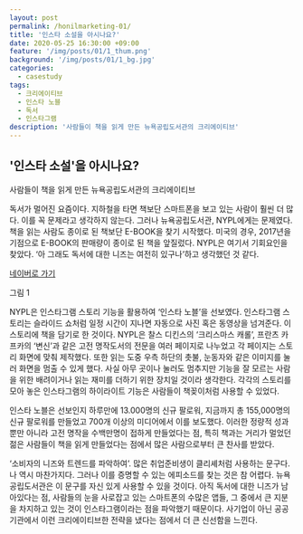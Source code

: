 ```yaml
---
layout: post
permalink: /honilmarketing-01/
title: '인스타 소설을 아시나요?'
date: 2020-05-25 16:30:00 +09:00
feature: '/img/posts/01/1_thum.png'
background: '/img/posts/01/1_bg.jpg'
categories:
  - casestudy
tags:
  - 크리에이티브
  - 인스타 노블
  - 독서
  - 인스타그램
description: '사람들이 책을 읽게 만든 뉴욕공립도서관의 크리에이티브'
---
```


## '인스타 소설'을 아시나요?

사람들이 책을 읽게 만든 뉴욕공립도서관의 크리에이티브



독서가 멀어진 요즘이다. 지하철을 타면 책보단 스마트폰을 보고 있는 사람이 훨씬 더 많다. 이를 꼭 문제라고 생각하지 않는다. 그러나 뉴욕공립도서관, NYPL에게는 문제였다. 책을 읽는 사람도 종이로 된 책보단 E-BOOK을 찾기 시작했다. 미국의 경우, 2017년을 기점으로 E-BOOK의 판매량이 종이로 된 책을 앞질렀다. NYPL은 여기서 기회요인을 찾았다. ‘아 그래도 독서에 대한 니즈는 여전히 있구나’하고 생각했던 것 같다.

 [네이버로 가기](www.naver.com)

그림 1

NYPL은 인스타그램 스토리 기능을 활용하여 ‘인스타 노블’을 선보였다. 인스타그램 스토리는 슬라이드 쇼처럼 일정 시간이 지나면 자동으로 사진 혹은 동영상을 넘겨준다. 이 스토리에 책을 담기로 한 것이다. NYPL은 찰스 디킨스의 ‘크리스마스 캐롤’, 프란츠 카프카의 ‘변신’과 같은 고전 명작도서의 전문을 여러 페이지로 나누었고 각 페이지는 스토리 화면에 맞춰 제작했다. 또한 읽는 도중 우측 하단의 촛불, 눈동자와 같은 이미지를 눌러 화면을 멈출 수 있게 했다. 사실 아무 곳이나 눌러도 멈추지만 기능을 잘 모르는 사람을 위한 배려이거나 읽는 재미를 더하기 위한 장치일 것이라 생각한다. 각각의 스토리를 모아 놓은 인스타그램의 하이라이트 기능은 사람들이 책꽂이처럼 사용할 수 있었다.

인스타 노블은 선보인지 하루만에 13.000명의 신규 팔로워, 지금까지 총 155,000명의 신규 팔로워를 만들었고 700개 이상의 미디어에서 이를 보도했다. 이러한 정량적 성과 뿐만 아니라 고전 명작을 수백만명이 접하게 만들었다는 점, 특히 책과는 거리가 멀었던 젊은 사람들이 책을 읽게 만들었다는 점에서 많은 사람으로부터 큰 찬사를 받았다.



‘소비자의 니즈와 트렌드를 파악하여’. 많은 취업준비생이 클리셰처럼 사용하는 문구다. 나 역시 마찬가지다. 그러나 이를 증명할 수 있는 에피소드를 찾는 것은 참 어렵다. 뉴욕공립도서관은 이 문구를 자신 있게 사용할 수 있을 것이다. 아직 독서에 대한 니즈가 남아있다는 점, 사람들의 눈을 사로잡고 있는 스마트폰의 수많은 앱들, 그 중에서 큰 지분을 차지하고 있는 것이 인스타그램이라는 점을 파악했기 때문이다. 사기업이 아닌 공공기관에서 이런 크리에이티브한 전략을 냈다는 점에서 더 큰 신선함을 느낀다.
